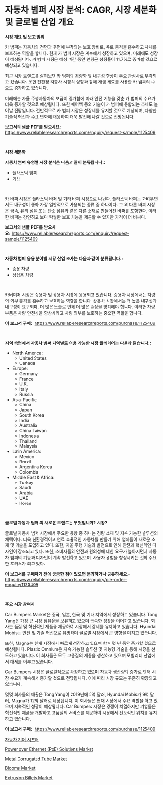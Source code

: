 <p><h1>자동차 범퍼 시장 분석: CAGR, 시장 세분화 및 글로벌 산업 개요</h1></p><p><strong>시장 개요 및 보고 범위</strong></p>
<p><p>카 범퍼는 자동차의 전면과 후면에 부착되는 보호 장비로, 주로 충격을 흡수하고 차체를 보호하는 역할을 합니다. 현재 카 범퍼 시장은 계속해서 성장하고 있으며, 미래에도 성장이 예상됩니다. 카 범퍼 시장은 예상 기간 동안 연평균 성장률이 11.7%로 증가할 것으로 예상되고 있습니다. </p><p>최근 시장 트렌드를 살펴보면 카 범퍼의 경량화 및 내구성 향상이 주요 관심사로 부각되고 있습니다. 또한 친환경 자동차 시장의 성장과 함께 재생 재료를 사용한 카 범퍼의 수요도 증가하고 있습니다. </p><p>미래에는 자율 주행자동차의 보급이 증가함에 따라 안전 기능을 갖춘 카 범퍼의 수요가 더욱 증가할 것으로 예상됩니다. 또한 에어백 등의 기술이 카 범퍼에 통합되는 추세도 늘어날 전망입니다. 전반적으로 카 범퍼 시장은 성장세를 유지할 것으로 예상되며, 다양한 기술적 혁신과 수요 변화에 대응하여 더욱 발전해 나갈 것으로 전망됩니다.</p></p>
<p><strong>보고서의 샘플 PDF를 받으세요:</strong> <a href="https://www.reliableresearchreports.com/enquiry/request-sample/1125409">https://www.reliableresearchreports.com/enquiry/request-sample/1125409</a></p>
<p>&nbsp;</p>
<p><strong>시장 세분화</strong></p>
<p><strong>자동차 범퍼 유형별 시장 분석은 다음과 같이 분류됩니다.:</strong></p>
<p><ul><li>플라스틱 범퍼</li><li>기타</li></ul></p>
<p>&nbsp;</p>
<p><p>카 바퍼 시장은 플라스틱 바퍼 및 기타 바퍼 시장으로 나뉜다. 플라스틱 바퍼는 가벼우면서도 내구성이 좋아 가장 일반적으로 사용되는 종류 중 하나이다. 그 외 다른 바퍼 시장은 금속, 유리 섬유 또는 탄소 섬유와 같은 다른 소재로 만들어진 바퍼를 포함한다. 이러한 바퍼는 강인하고 보다 탁월한 보호 기능을 제공할 수 있지만 가격이 더 비싸다.</p></p>
<p><strong>보고서의 샘플 PDF를 받으세요:</strong>&nbsp;<a href="https://www.reliableresearchreports.com/enquiry/request-sample/1125409">https://www.reliableresearchreports.com/enquiry/request-sample/1125409</a></p>
<p>&nbsp;</p>
<p><strong> 자동차 범퍼 응용 분야별 시장 산업 조사는 다음과 같이 분류됩니다.:</strong></p>
<p><ul><li>승용 차량</li><li>상업용 차량</li></ul></p>
<p>&nbsp;</p>
<p><p>카버미퍼 시장은 승용차 및 상용차 시장에 응용되고 있습니다. 승용차 시장에서는 차량의 외부 충격을 흡수하고 보호하는 역할을 합니다. 상용차 시장에서는 더 높은 내구성과 내구성이 요구되며, 더 많은 노출로 인해 더 많은 손상을 방지해야 합니다. 이러한 차량 부품은 차량 안전성을 향상시키고 차량 외부를 보호하는 중요한 역할을 합니다.</p></p>
<p><strong>이 보고서 구매:</strong>&nbsp; <a href="https://www.reliableresearchreports.com/purchase/1125409">https://www.reliableresearchreports.com/purchase/1125409</a></p>
<p>&nbsp;</p>
<p><strong>지역 측면에서 자동차 범퍼 지역별로 이용 가능한 시장 플레이어는 다음과 같습니다.:</strong></p>
<p><ul>
    <li>
        North America:
        <ul>
            <li>United States</li>
            <li>Canada</li>
        </ul>
    </li>
    <li>
        Europe:
        <ul>
            <li>Germany</li>
            <li>France</li>
            <li>U.K.</li>
            <li>Italy</li>
            <li>Russia</li>
        </ul>
    </li>
    <li>
        Asia-Pacific:
        <ul>
            <li>China</li>
            <li>Japan</li>
            <li>South Korea</li>
            <li>India</li>
            <li>Australia</li>
            <li>China Taiwan</li>
            <li>Indonesia</li>
            <li>Thailand</li>
            <li>Malaysia</li>
        </ul>
    </li>
    <li>
        Latin America:
        <ul>
            <li>Mexico</li>
            <li>Brazil</li>
            <li>Argentina Korea</li>
            <li>Colombia</li>
        </ul>
    </li>
    <li>
        Middle East & Africa:
        <ul>
            <li>Turkey</li>
            <li>Saudi</li>
            <li>Arabia</li>
            <li>UAE</li>
            <li>Korea</li>
        </ul>
    </li>
    </ul></p>
<p>&nbsp;</p>
<p><strong>글로벌 자동차 범퍼 의 새로운 트렌드는 무엇입니까? 시장?</strong></p>
<p><p>글로벌 자동차 범퍼 시장에서 주요한 동향 중 하나는 경량 소재 및 지속 가능한 솔루션의 채택이다. 더욱 친환경적이고 연료 효율적인 자동차를 만들기 위해 업체들이 새로운 소재 및 기술을 도입하고 있다. 또한, 자율 주행 기술의 발전으로 인해 안전과 혁신적인 디자인이 강조되고 있다. 또한, 소비자들의 안전과 편의성에 대한 요구가 높아지면서 자동차 범퍼의 기능과 디자인이 계속 발전하고 있으며, 사용자 경험을 향상시키는 것이 주요한 포커스가 되고 있다.</p></p>
<p><strong>이 보고서를 구매하기 전에 궁금한 점이 있으면 문의하거나 공유하세요.</strong>- <a href="https://www.reliableresearchreports.com/enquiry/pre-order-enquiry/1125409">https://www.reliableresearchreports.com/enquiry/pre-order-enquiry/1125409</a></p>
<p>&nbsp;</p>
<p><strong>주요 시장 참여자</strong></p>
<p><p>Car Bumpers Market은 중국, 일본, 한국 및 기타 지역에서 성장하고 있습니다. Tong Yang은 가장 큰 시장 점유율을 보유하고 있으며 급속한 성장을 이어가고 있습니다. 회사는 품질 및 혁신적인 제품을 제공하여 시장에서 강세를 유지하고 있습니다. Hyundai Mobis는 안전 및 기술 혁신으로 유명하며 글로벌 시장에서 큰 영향을 미치고 있습니다.</p><p>또한, Magna는 현재 시장에서 빠르게 성장하고 있으며 향후 몇 년 동안 증가할 것으로 예상됩니다. Plastic Omnium은 지속 가능한 솔루션 및 지능형 기술을 통해 시장을 선도하고 있습니다. 이 회사들은 모두 고품질의 제품을 생산하고 있으며 모빌리티 산업에서 대세를 이루고 있습니다.</p><p>Car Bumpers 시장은 글로벌적으로 확장하고 있으며 자동차 생산량의 증가로 인해 시장 수요가 계속해서 증가할 것으로 전망됩니다. 이에 따라 시장 규모는 꾸준히 확장되고 있습니다.</p><p>몇몇 회사들의 매출은 Tong Yang이 2019년에 5억 달러, Hyundai Mobis가 9억 달러, Magna가 12억 달러로 예상됩니다. 이 회사들은 현재 시장에서 주요 역할을 하고 있으며 지속적인 성장이 예상됩니다. Car Bumpers 시장은 경쟁이 치열하지만 기업들은 혁신적인 제품을 개발하고 고품질의 서비스를 제공하여 시장에서 선도적인 위치를 유지하고 있습니다.</p></p>
<p><strong>이 보고서 구매:</strong>&nbsp;&nbsp;<a href="https://www.reliableresearchreports.com/purchase/1125409">https://www.reliableresearchreports.com/purchase/1125409</a></p>
<p><p><a href="https://github.com/lkwggful07722/Market-Research-Report-List-1/blob/main/7891147190391.md">자동차 기어 시프터</a></p><p><a href="https://issuu.com/reportprime-2/docs/power-over-ethernet-poe-solutions-market-size-2030">Power over Ethernet (PoE) Solutions Market</a></p><p><a href="https://full-wildebeest-80b.notion.site/Metal-Corrugated-Tube-Market-Dynamics-2024-2031-Also-about-Its-Market-Trends-Projections-and-Oppo-0b0422dac46d45b980371e33f2648162">Metal Corrugated Tube Market</a></p><p><a href="https://github.com/irfadac/Market-Research-Report-List-2/blob/main/blooms-market.md">Blooms Market</a></p><p><a href="https://github.com/ashepherd82/Market-Research-Report-List-3/blob/main/extrusion-billets-market.md">Extrusion Billets Market</a></p></p>
